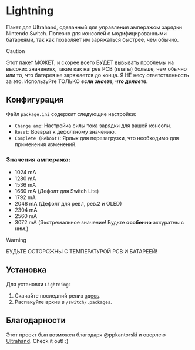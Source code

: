 # Lightning
Пакет для Ultrahand, сделанный для управления амперажом зарядки Nintendo Switch. Полезно для консолей с модифицированными батареями, так как позволяет им заряжаться быстрее, чем обычно.

> [!CAUTION]
> Этот пакет МОЖЕТ, и скорее всего БУДЕТ вызывать проблемы на высоких значениях, такие как нагрев PCB (платы) больше, чем обычно или то, что батарея не заряжается до конца.
> Я НЕ несу ответственность за это.
> Используйте ТОЛЬКО ___если знаете, что делаете.___

## Конфигурация
Файл `package.ini` содержит следующие настройки:
- `Charge amp`: Настройка силы тока зарядки для вашей консоли.
- `Reset`: Возврат к дефолтному значению.
- `Complete (Reboot)`: Ярлык для перезагрузки, что необходимо для применения изменений.

### Значения ампеража:
- 1024 mA
- 1280 mA
- 1536 mA
- 1660 mA (Дефолт для Switch Lite)
- 1792 mA
- 2048 mA (Дефолт для рев.1, рев.2 и OLED)
- 2304 mA
- 2560 mA
- 3072 mA (Экстремальное значение! Будьте **особенно** аккуратны с ним.)

> [!WARNING]
> БУДЬТЕ ОСТОРОЖНЫ С ТЕМПЕРАТУРОЙ PCB И БАТАРЕЕЙ!

## Установка
Для установки `Lightning`:
1. Скачайте последний релиз [здесь](https://github.com/mollyvita/Lightning/releases/latest).
2. Распакуйте архив в `/switch/.packages`.

## Благодарности
Этот проект был возможен благодаря @ppkantorski и оверлею [Ultrahand](https://github.com/ppkantorski/Ultrahand-Overlay). Check it out! :)
